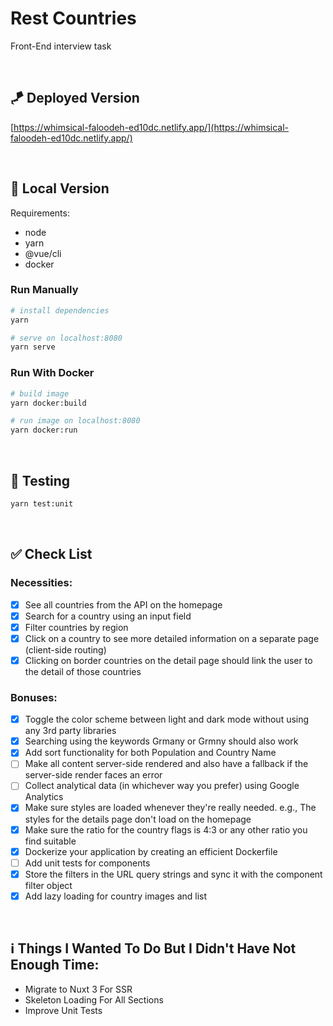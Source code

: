 # Rest Countries
Front-End interview task 

  ‌

## 🪁 Deployed Version
[https://whimsical-faloodeh-ed10dc.netlify.app/](https://whimsical-faloodeh-ed10dc.netlify.app/)

  ‌

## 🚀 Local Version

Requirements:
 - node
 - yarn
 - @vue/cli
 - docker

### Run Manually
```bash
# install dependencies
yarn

# serve on localhost:8080
yarn serve
```



### Run With Docker
```bash
# build image
yarn docker:build

# run image on localhost:8080
yarn docker:run 
```

  ‌

## 🔎 Testing
```bash
yarn test:unit
```


  ‌

## ✅ Check List
### Necessities:
 - [X] See all countries from the API on the homepage
 - [X] Search for a country using an input field
 - [X] Filter countries by region
 - [X] Click on a country to see more detailed information on a separate page (client-side routing)
 - [X] Clicking on border countries on the detail page should link the user to the detail of those countries

### Bonuses:
 - [X] Toggle the color scheme between light and dark mode without using any 3rd party libraries
 - [X] Searching using the keywords Grmany or Grmny should also work
 - [X] Add sort functionality for both Population and Country Name
 - [ ] Make all content server-side rendered and also have a fallback if the server-side render faces an error
 - [ ] Collect analytical data (in whichever way you prefer) using Google Analytics
 - [X] Make sure styles are loaded whenever they're really needed. e.g., The styles for the details page don't load on the homepage
 - [X] Make sure the ratio for the country flags is 4:3 or any other ratio you find suitable
 - [X] Dockerize your application by creating an efficient Dockerfile
 - [ ] Add unit tests for components
 - [X] Store the filters in the URL query strings and sync it with the component filter object
 - [X] Add lazy loading for country images and list

  ‌

## ℹ️ Things I Wanted To Do But I Didn't Have Not Enough Time:
 - Migrate to Nuxt 3 For SSR
 - Skeleton Loading For All Sections
 - Improve Unit Tests
